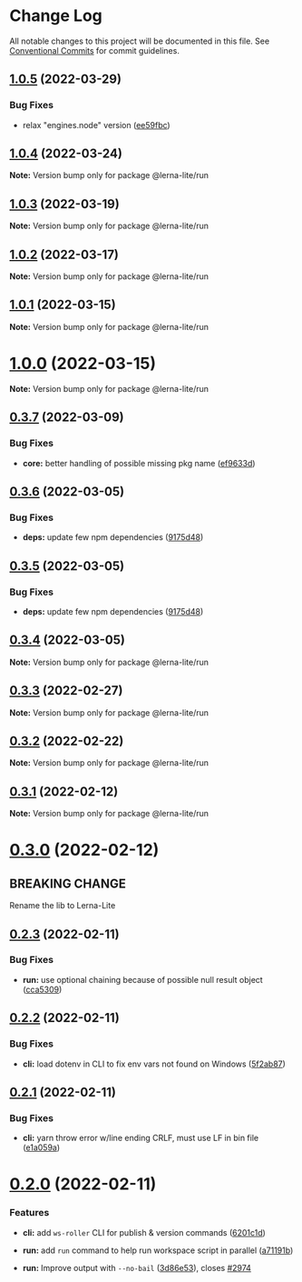 # Change Log

All notable changes to this project will be documented in this file.
See [Conventional Commits](https://conventionalcommits.org) for commit guidelines.

## [1.0.5](https://github.com/ghiscoding/lerna-lite/compare/v1.0.4...v1.0.5) (2022-03-29)

### Bug Fixes

* relax "engines.node" version ([ee59fbc](https://github.com/ghiscoding/lerna-lite/commit/ee59fbcfc7eefa02c85ecff2babd50b1bec112ce))

## [1.0.4](https://github.com/ghiscoding/lerna-lite/compare/v1.0.3...v1.0.4) (2022-03-24)

**Note:** Version bump only for package @lerna-lite/run

## [1.0.3](https://github.com/ghiscoding/lerna-lite/compare/v1.0.2...v1.0.3) (2022-03-19)

**Note:** Version bump only for package @lerna-lite/run

## [1.0.2](https://github.com/ghiscoding/lerna-lite/compare/v1.0.1...v1.0.2) (2022-03-17)

**Note:** Version bump only for package @lerna-lite/run

## [1.0.1](https://github.com/ghiscoding/lerna-lite/compare/v1.0.0...v1.0.1) (2022-03-15)

**Note:** Version bump only for package @lerna-lite/run

# [1.0.0](https://github.com/ghiscoding/lerna-lite/compare/v0.3.7...v1.0.0) (2022-03-15)

**Note:** Version bump only for package @lerna-lite/run

## [0.3.7](https://github.com/ghiscoding/lerna-lite/compare/v0.3.5...v0.3.7) (2022-03-09)

### Bug Fixes

* **core:** better handling of possible missing pkg name ([ef9633d](https://github.com/ghiscoding/lerna-lite/commit/ef9633dfe623e1aca3e9350739317b9c57872b54))

## [0.3.6](https://github.com/ghiscoding/lerna-lite/compare/v0.3.4...v0.3.6) (2022-03-05)

### Bug Fixes

* **deps:** update few npm dependencies ([9175d48](https://github.com/ghiscoding/lerna-lite/commit/9175d48002ba7efb1b6b69506c3f6e864898b8a0))

## [0.3.5](https://github.com/ghiscoding/lerna-lite/compare/v0.3.4...v0.3.5) (2022-03-05)

### Bug Fixes

* **deps:** update few npm dependencies ([9175d48](https://github.com/ghiscoding/lerna-lite/commit/9175d48002ba7efb1b6b69506c3f6e864898b8a0))

## [0.3.4](https://github.com/ghiscoding/lerna-lite/compare/v0.3.3...v0.3.4) (2022-03-05)

**Note:** Version bump only for package @lerna-lite/run

## [0.3.3](https://github.com/ghiscoding/lerna-lite/compare/v0.3.2...v0.3.3) (2022-02-27)

**Note:** Version bump only for package @lerna-lite/run

## [0.3.2](https://github.com/ghiscoding/lerna-lite/compare/v0.3.1...v0.3.2) (2022-02-22)

**Note:** Version bump only for package @lerna-lite/run

## [0.3.1](https://github.com/ghiscoding/lerna-lite/compare/v0.3.0...v0.3.1) (2022-02-12)

**Note:** Version bump only for package @lerna-lite/run

# [0.3.0](https://github.com/ghiscoding/lerna-lite/compare/v0.2.3...v0.3.0) (2022-02-12)

## BREAKING CHANGE 

Rename the lib to Lerna-Lite

## [0.2.3](https://github.com/ghiscoding/ws-conventional-version-roller/compare/v0.2.2...v0.2.3) (2022-02-11)

### Bug Fixes

* **run:** use optional chaining because of possible null result object ([cca5309](https://github.com/ghiscoding/ws-conventional-version-roller/commit/cca53090ac88c0753d834b0026674a82983be6c6))

## [0.2.2](https://github.com/ghiscoding/ws-conventional-version-roller/compare/v0.2.1...v0.2.2) (2022-02-11)

### Bug Fixes

* **cli:** load dotenv in CLI to fix env vars not found on Windows ([5f2ab87](https://github.com/ghiscoding/ws-conventional-version-roller/commit/5f2ab87a90861db599bac4e852bdffb7f0619602))

## [0.2.1](https://github.com/ghiscoding/ws-conventional-version-roller/compare/v0.2.0...v0.2.1) (2022-02-11)

### Bug Fixes

* **cli:** yarn throw error w/line ending CRLF, must use LF in bin file ([e1a059a](https://github.com/ghiscoding/ws-conventional-version-roller/commit/e1a059ad7b450ebc798b899e412bc0e6159ee9d1))

# [0.2.0](https://github.com/ghiscoding/ws-conventional-version-roller/compare/v0.1.8...v0.2.0) (2022-02-11)

### Features

* **cli:** add `ws-roller` CLI for publish & version commands ([6201c1d](https://github.com/ghiscoding/ws-conventional-version-roller/commit/6201c1dc6d016b1c61b4f17855a16ca6562d013a))

* **run:** add `run` command to help run workspace script in parallel ([a71191b](https://github.com/ghiscoding/ws-conventional-version-roller/commit/a71191b71b3af6ac64e9200c1ac1362efaa28b48))

* **run:** Improve output with `--no-bail` ([3d86e53](https://github.com/ghiscoding/ws-conventional-version-roller/commit/3d86e53fd6c7b30b39d36d89c5d7096f44f11c9d)), closes [#2974](https://github.com/ghiscoding/ws-conventional-version-roller/issues/2974)

